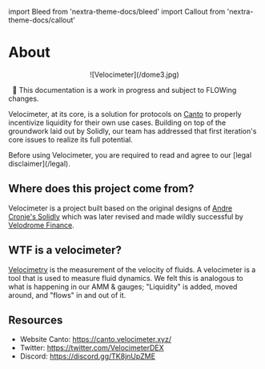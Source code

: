 import Bleed from 'nextra-theme-docs/bleed'
import Callout from 'nextra-theme-docs/callout'

# About

<Bleed>
<div align="center">
  ![Velocimeter](/dome3.jpg)
  </div>
</Bleed>

&nbsp;
<Callout>👀 This documentation is a work in progress and subject to FLOWing changes.</Callout> 


Velocimeter, at its core, is a solution for protocols on [Canto](https://canto.io/) to properly incentivize liquidity for their own use cases.
Building on top of the groundwork laid out by Solidly, our team has addressed that first iteration's core issues to realize its full potential.

<Callout emoji="⚠️">
  Before using Velocimeter, you are required to read and agree to our
  [legal disclaimer](/legal).
</Callout>

## Where does this project come from?
Velocimeter is a project built based on the original designs of [Andre Cronje's Solidly](https://andrecronje.medium.com/ve-3-3-44466eaa088b) which was later revised and made wildly successful by [Velodrome Finance](https://app.velodrome.finance/). 

## WTF is a velocimeter?
[Velocimetry](https://en.wikipedia.org/wiki/Velocimetry) is the measurement of the velocity of fluids. A velocimeter is a tool that is used to measure fluid dynamics. We felt this is analogous to what is happening in our AMM & gauges; "Liquidity" is added, moved around, and "flows" in and out of it.



## Resources

* Website Canto: https://canto.velocimeter.xyz/
* Twitter: https://twitter.com/VelocimeterDEX
* Discord: https://discord.gg/TK8jnUpZME
